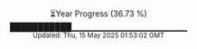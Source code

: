 <p align="center">
⏳Year Progress (36.73 %) <br>
███████████▁▁▁▁▁▁▁▁▁▁▁▁▁▁▁▁▁▁▁ <br>
<sub>Updated: Thu, 15 May 2025 01:53:02 GMT</sub>
</p>


